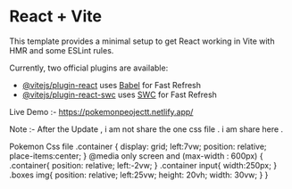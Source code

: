 # React + Vite

This template provides a minimal setup to get React working in Vite with HMR and some ESLint rules.

Currently, two official plugins are available:

- [@vitejs/plugin-react](https://github.com/vitejs/vite-plugin-react/blob/main/packages/plugin-react/README.md) uses [Babel](https://babeljs.io/) for Fast Refresh
- [@vitejs/plugin-react-swc](https://github.com/vitejs/vite-plugin-react-swc) uses [SWC](https://swc.rs/) for Fast Refresh


Live Demo :- https://pokemonpeojectt.netlify.app/ 

Note :- After the Update , i am not share the one css file . i am share here .


Pokemon Css file 
 .container {
    display: grid;
    left:7vw;
    position: relative;
    place-items:center;
  }
  @media only screen and (max-width : 600px)  {
    .container{
        position: relative;
        left:-2vw;
    }
   .container input{
    width:250px;
   }
   .boxes img{
    position: relative;
    left:25vw;
    height: 20vh;
    width: 30vw;
   }
  }
